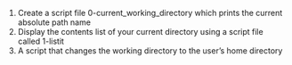 1. Create a script file 0-current_working_directory which prints the current absolute path name
2. Display the contents list of your current directory using a script file called 1-listit
3. A script that changes the working directory to the user’s home directory
